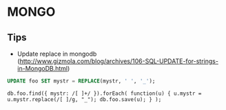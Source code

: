 MONGO
=====

Tips
----
* Update replace in mongodb (http://www.gizmola.com/blog/archives/106-SQL-UPDATE-for-strings-in-MongoDB.html)
```sql
UPDATE foo SET mystr = REPLACE(mystr, ' ', '_');
```
```mongo
db.foo.find({ mystr: /[ ]+/ }).forEach( function(u) { u.mystr = u.mystr.replace(/[ ]/g, "_"); db.foo.save(u); } );
```
